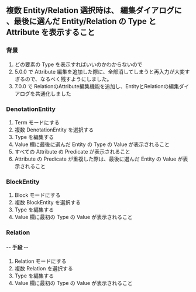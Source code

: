 ## 複数 Entity/Relation 選択時は、 編集ダイアログに 、最後に選んだ Entity/Relation の Type と Attribute を表示すること

### 背景

1.  どの要素の Type を表示すればいいのかわからないので
2.  5.0.0 で Attribute 編集を追加した際に、全部消してしまうと再入力が大変すぎるので、なるべく残すようにしました。
3.  7.0.0 で RelationのAttribute編集機能を追加し、EntityとRelationの編集ダイアログを共通化しました

### DenotationEntity

1.  Term モードにする
2.  複数 DenotationEntity を選択する
3.  Type を編集する
4.  Value 欄に最後に選んだ Entity の Type の Value が表示されること
5.  すべての Attribute の Predicate が表示されること
6.  Attribute の Predicate が重複した際は、最後に選んだ Entity の Value が表示されること

### BlockEntity

1.  Block モードにする
2.  複数 BlockEntity を選択する
3.  Type を編集する
4.  Value 欄に最初の Type の Value が表示されること

### Relation

#### -- 手段 --

1.  Relation モードにする
2.  複数 Relation を選択する
3.  Type を編集する
4.  Value 欄に最初の Type の Value が表示されること

